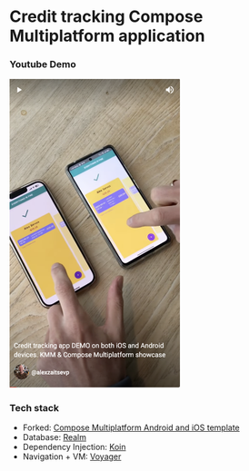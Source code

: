 # Credit tracking Compose Multiplatform application

### Youtube Demo
<a href="https://youtube.com/shorts/UNGP4CdSsRk" target="_blank"><img src="https://github.com/alexzaitsev/credit-tracking/blob/main/readme_images/youtube_demo.png" width="300"/></a>

### Tech stack
- Forked: [Compose Multiplatform Android and iOS template](https://github.com/JetBrains/compose-multiplatform-ios-android-template)
- Database: [Realm](https://github.com/realm/realm-kotlin)
- Dependency Injection: [Koin](https://insert-koin.io/docs/quickstart/kmm/)
- Navigation + VM: [Voyager](https://github.com/adrielcafe/voyager)
